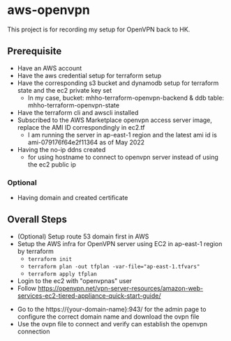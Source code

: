 # aws-openvpn
This project is for recording my setup for OpenVPN back to HK.

## Prerequisite
- Have an AWS account
- Have the aws credential setup for terraform setup
- Have the corresponding s3 bucket and dynamodb setup for terraform state and the ec2 private key set
  - In my case, bucket: mhho-terraform-openvpn-backend & ddb table: mhho-terraform-openvpn-state
- Have the terraform cli and awscli installed
- Subscribed to the AWS Marketplace openvpn access server image, replace the AMI ID correspondingly in ec2.tf
  - I am running the server in ap-east-1 region and the latest ami id is ami-079176f64e2f11364 as of May 2022
- Having the no-ip ddns created
  - for using hostname to connect to openvpn server instead of using the ec2 public ip

### Optional
- Having domain and created certificate

## Overall Steps
- (Optional) Setup route 53 domain first in AWS
- Setup the AWS infra for OpenVPN server using EC2 in ap-east-1 region by terraform
  - `terraform init`
  - `terraform plan -out tfplan -var-file="ap-east-1.tfvars"`
  - `terraform apply tfplan`
- Login to the ec2 with "openvpnas" user
- Follow https://openvpn.net/vpn-server-resources/amazon-web-services-ec2-tiered-appliance-quick-start-guide/
<!-- - Setup no-ip ddns, follow https://www.noip.com/support/knowledgebase/installing-the-linux-dynamic-update-client-on-ubuntu/
  - choose the ens interface for the no-ip client -->
- Go to the https://{your-domain-name}:943/ for the admin page to configure the correct domain name and download the ovpn file
- Use the ovpn file to connect and verify can establish the openvpn connection